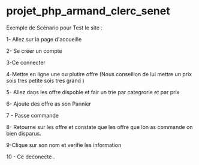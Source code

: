 # projet_php_armand_clerc_senet
Exemple de Scénario pour Test le site : 

1- Allez sur la page d'accueille

2- Se créer un compte

3-Ce connecter

4-Mettre en ligne une ou plutire offre (Nous conseillon de lui mettre un prix sois tres petite sois tres grand )

5- Allez dans les offre dispoble et fair un trie par categrorie et par prix 

6- Ajoute des offre as son Pannier 

7 - Passe commande 

8- Retourne sur les offre et constate que les offre que lon as commande on bien disparus.

9-Clique sur son nom et verifie les information 

10 - Ce deconecte .
